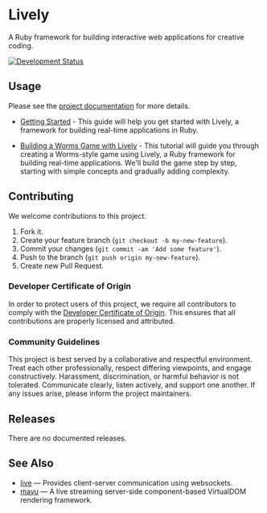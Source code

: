 # Lively

A Ruby framework for building interactive web applications for creative coding.

[![Development Status](https://github.com/socketry/lively/workflows/Test/badge.svg)](https://github.com/socketry/lively/actions?workflow=Test)

## Usage

Please see the [project documentation](https://socketry.github.io/lively/) for more details.

  - [Getting Started](https://socketry.github.io/lively/guides/getting-started/index) - This guide will help you get started with Lively, a framework for building real-time applications in Ruby.

  - [Building a Worms Game with Lively](https://socketry.github.io/lively/guides/worms-tutorial/index) - This tutorial will guide you through creating a Worms-style game using Lively, a Ruby framework for building real-time applications. We'll build the game step by step, starting with simple concepts and gradually adding complexity.

## Contributing

We welcome contributions to this project.

1.  Fork it.
2.  Create your feature branch (`git checkout -b my-new-feature`).
3.  Commit your changes (`git commit -am 'Add some feature'`).
4.  Push to the branch (`git push origin my-new-feature`).
5.  Create new Pull Request.

### Developer Certificate of Origin

In order to protect users of this project, we require all contributors to comply with the [Developer Certificate of Origin](https://developercertificate.org/). This ensures that all contributions are properly licensed and attributed.

### Community Guidelines

This project is best served by a collaborative and respectful environment. Treat each other professionally, respect differing viewpoints, and engage constructively. Harassment, discrimination, or harmful behavior is not tolerated. Communicate clearly, listen actively, and support one another. If any issues arise, please inform the project maintainers.

## Releases

There are no documented releases.

## See Also

  - [live](https://github.com/socketry/live) — Provides client-server communication using websockets.
  - [mayu](https://github.com/mayu-live/framework) — A live streaming server-side component-based VirtualDOM rendering framework.
